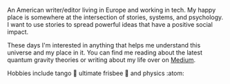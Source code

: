 An American writer/editor living in Europe and working in tech. My happy place is somewhere at the intersection of stories, systems, and psychology. I want to use stories to spread powerful ideas that have a positive social impact.

These days I'm interested in anything that helps me understand this universe and my place in it. You can find me reading about the latest quantum gravity theories or writing about my life over on [Medium](https://medium.com/@tommymelvin).

Hobbies include tango 💃 ultimate frisbee 🥏 and physics :atom:
